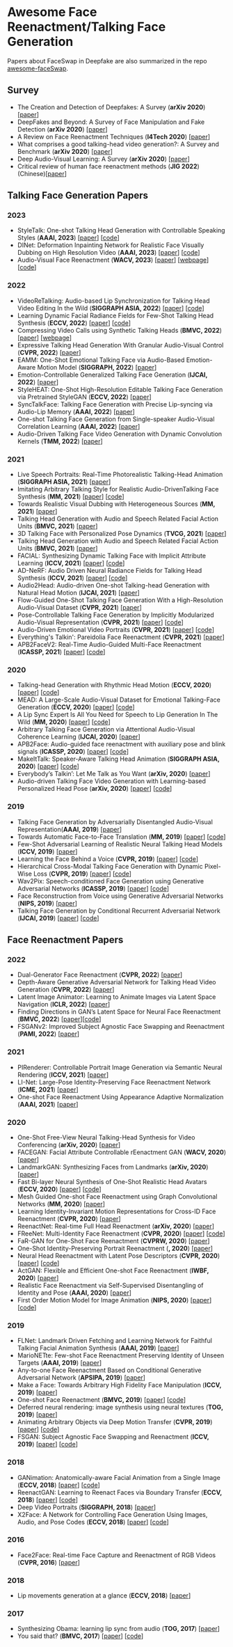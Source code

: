 # Awesome Face Reenactment/Talking Face Generation

Papers about FaceSwap in Deepfake are also summarized in the repo [
awesome-faceSwap](https://github.com/DaddyJin/awesome-faceSwap).

## Survey

- <a name="todo"></a> The Creation and Detection of Deepfakes: A Survey (**arXiv 2020**) [[paper](https://arxiv.org/abs/2004.11138)] 
- <a name="todo"></a> DeepFakes and Beyond: A Survey of Face Manipulation and Fake Detection (**arXiv 2020**) [[paper](https://arxiv.org/abs/2001.00179)]
- <a name="todo"></a> A Review on Face Reenactment Techniques (**I4Tech 2020**) [[paper](https://ieeexplore.ieee.org/document/9102668)]
- <a name="todo"></a> What comprises a good talking-head video generation?: A Survey and Benchmark (**arXiv 2020**) [[paper](https://arxiv.org/abs/2005.03201)] 
- <a name="todo"></a> Deep Audio-Visual Learning: A Survey (**arXiv 2020**) [[paper](http://arxiv.org/abs/2001.04758)] 
- <a name="todo"></a> Critical review of human face reenactment methods (**JIG 2022**) (Chinese)[[paper](http://www.cjig.cn/jig/ch/reader/view_abstract.aspx?file_no=20220906)] 








## Talking Face Generation Papers

### 2023
- <a name="todo"></a>  StyleTalk: One-shot Talking Head Generation with Controllable Speaking Styles (**AAAI, 2023**) [[paper](https://arxiv.org/pdf/2301.01081.pdf)] [[code](https://github.com/FuxiVirtualHuman/styletalk)]
- <a name="todo"></a>  DINet: Deformation Inpainting Network for Realistic Face Visually Dubbing on High Resolution Video (**AAAI, 2023**) [[paper](https://fuxivirtualhuman.github.io/pdf/AAAI2023_FaceDubbing.pdf)] [[code](https://github.com/MRzzm/DINet)]
- <a name="todo"></a> Audio-Visual Face Reenactment (**WACV, 2023**) [[paper](https://arxiv.org/abs/2210.02755)] [[webpage](http://cvit.iiit.ac.in/research/projects/cvit-projects/avfr)] [[code](https://github.com/mdv3101/AVFR-Gan/)]


### 2022
- <a name="todo"></a>  VideoReTalking: Audio-based Lip Synchronization for Talking Head Video Editing In the Wild (**SIGGRAPH ASIA, 2022**) [[paper](https://arxiv.org/abs/2211.14758)] [[code]](https://github.com/vinthony/video-retalking)
- <a name="todo"></a>  Learning Dynamic Facial Radiance Fields for Few-Shot Talking Head Synthesis (**ECCV, 2022**) [[paper](https://github.com/sstzal/DFRF/blob/show_page/images/DFRF_eccv2022.pdf)] [[code](https://github.com/sstzal/DFRF)]
- <a name="todo"></a> Compressing Video Calls using Synthetic Talking Heads (**BMVC, 2022**) [[paper](https://arxiv.org/abs/2210.03692)] [[webpage](https://cvit.iiit.ac.in/research/projects/cvit-projects/talking-video-compression)] 
- <a name="todo"></a>  Expressive Talking Head Generation With Granular Audio-Visual Control (**CVPR, 2022**) [[paper](https://openaccess.thecvf.com/content/CVPR2022/papers/Liang_Expressive_Talking_Head_Generation_With_Granular_Audio-Visual_Control_CVPR_2022_paper.pdf)] 
- <a name="todo"></a>  EAMM: One-Shot Emotional Talking Face via Audio-Based Emotion-Aware Motion Model (**SIGGRAPH, 2022**) [[paper](http://arxiv.org/abs/2205.15278)] 
- <a name="todo"></a>  Emotion-Controllable Generalized Talking Face Generation (**IJCAI, 2022**) [[paper](http://arxiv.org/abs/2205.01155)] 
- <a name="todo"></a>  StyleHEAT: One-Shot High-Resolution Editable Talking Face Generation via Pretrained StyleGAN (**ECCV, 2022**) [[paper](https://arxiv.org/pdf/2203.04036.pdf)] 
- <a name="todo"></a>  SyncTalkFace: Talking Face Generation with Precise Lip-syncing via Audio-Lip Memory (**AAAI, 2022**) [[paper](https://www.aaai.org/AAAI22Papers/AAAI-7528.ParkS.pdf)] 
- <a name="todo"></a> One-shot Talking Face Generation from Single-speaker Audio-Visual Correlation Learning (**AAAI, 2022**) [[paper](http://arxiv.org/abs/2112.02749)] 
- <a name="todo"></a> Audio-Driven Talking Face Video Generation with Dynamic Convolution Kernels (**TMM, 2022**) [[paper](http://arxiv.org/abs/2201.05986)] 



### 2021
- <a name="todo"></a> Live Speech Portraits: Real-Time Photorealistic Talking-Head Animation (**SIGGRAPH ASIA, 2021**) [[paper](http://arxiv.org/abs/2109.10595)] 
- <a name="todo"></a> Imitating Arbitrary Talking Style for Realistic Audio-DrivenTalking Face Synthesis (**MM, 2021**) [[paper](http://arxiv.org/abs/2111.00203)] [[code](https://github.com/wuhaozhe/style_avatar)]
- <a name="todo"></a> Towards Realistic Visual Dubbing with Heterogeneous Sources (**MM, 2021**) [[paper](https://dl.acm.org/doi/abs/10.1145/3474085.3475318)]
- <a name="todo"></a> Talking Head Generation with Audio and Speech Related Facial Action Units (**BMVC, 2021**) [[paper](http://arxiv.org/abs/2110.09951)] 
- <a name="todo"></a> 3D Talking Face with Personalized Pose Dynamics (**TVCG, 2021**) [[paper](https://personal.utdallas.edu/~xxg061000/TVCG2021.pdf)] 
- <a name="todo"></a> Talking Head Generation with Audio and Speech Related Facial Action Units (**BMVC, 2021**) [[paper](http://arxiv.org/abs/2110.09951)] 
- <a name="todo"></a> FACIAL: Synthesizing Dynamic Talking Face with Implicit Attribute Learning (**ICCV, 2021**) [[paper](http://arxiv.org/abs/2108.07938)] [[code](https://github.com/zhangchenxu528/FACIAL)]
- <a name="todo"></a> AD-NeRF: Audio Driven Neural Radiance Fields for Talking Head Synthesis (**ICCV, 2021**) [[paper](http://arxiv.org/abs/2103.11078)] [[code](https://github.com/YudongGuo/AD-NeRF)]
- <a name="todo"></a> Audio2Head: Audio-driven One-shot Talking-head Generation with Natural Head Motion (**IJCAI, 2021**) [[paper](http://arxiv.org/abs/2107.09293)] 
- <a name="todo"></a> Flow-Guided One-Shot Talking Face Generation With a High-Resolution Audio-Visual Dataset (**CVPR, 2021**) [[paper](https://openaccess.thecvf.com/content/CVPR2021/papers/Zhang_Flow-Guided_One-Shot_Talking_Face_Generation_With_a_High-Resolution_Audio-Visual_Dataset_CVPR_2021_paper.pdf)] 
- <a name="todo"></a> Pose-Controllable Talking Face Generation by Implicitly Modularized Audio-Visual Representation (**CVPR, 2021**) [[paper](https://arxiv.org/abs/2104.11116)] [[code](https://github.com/Hangz-nju-cuhk/Talking-Face_PC-AVS)]
- <a name="todo"></a> Audio-Driven Emotional Video Portraits (**CVPR, 2021**) [[paper](http://arxiv.org/abs/2104.07452)] [[code](https://github.com/jixinya/EVP)]
- <a name="todo"></a> Everything's Talkin': Pareidolia Face Reenactment (**CVPR, 2021**) [[paper](http://arxiv.org/abs/2104.03061)] 
- <a name="todo"></a> APB2FaceV2: Real-Time Audio-Guided Multi-Face Reenactment (**ICASSP, 2021**) [[paper](https://arxiv.org/abs/2010.13017v1)] [[code](https://github.com/zhangzjn/APB2FaceV2)]

### 2020
- <a name="todo"></a> Talking-head Generation with Rhythmic Head Motion (**ECCV, 2020**) [[paper](https://arxiv.org/abs/2007.08547)] [[code]([https://github.com/uniBruce/Mead](https://github.com/lelechen63/Talking-head-Generation-with-Rhythmic-Head-Motion))]
- <a name="todo"></a> MEAD: A Large-Scale Audio-Visual Dataset for Emotional Talking-Face Generation (**ECCV, 2020**) [[paper](http://link.springer.com/10.1007/978-3-030-58589-1_42)] [[code](https://github.com/uniBruce/Mead)]
- <a name="todo"></a> A Lip Sync Expert Is All You Need for Speech to Lip Generation In The Wild (**MM, 2020**) [[paper](http://arxiv.org/abs/2008.10010)] [[code](https://github.com/Rudrabha/Wav2Lip)]
- <a name="todo"></a> Arbitrary Talking Face Generation via Attentional Audio-Visual Coherence Learning (**IJCAI, 2020**) [[paper](http://arxiv.org/abs/1812.06589)] 
- <a name="todo"></a> APB2Face: Audio-guided face reenactment with auxiliary pose and blink signals (**ICASSP, 2020**) [[paper](https://arxiv.org/abs/2004.14569v1)] [[code](https://github.com/zhangzjn/APB2Face)]
- <a name="todo"></a> MakeItTalk: Speaker-Aware Talking Head Animation (**SIGGRAPH ASIA, 2020**) [[paper](http://arxiv.org/abs/2004.12992)] [[code](https://github.com/yzhou359/MakeItTalk)]
- <a name="todo"></a> Everybody’s Talkin’: Let Me Talk as You Want (**arXiv, 2020**) [[paper](http://arxiv.org/abs/2001.05201)] 
- <a name="todo"></a> Audio-driven Talking Face Video Generation with Learning-based Personalized Head Pose (**arXiv, 2020**) [[paper]([http://arxiv.org/abs/2001.05201](http://arxiv.org/abs/2002.10137))]  [[code](https://github.com/yiranran/Audio-driven-TalkingFace-HeadPose)]


### 2019
- <a name="todo"></a> Talking Face Generation by Adversarially Disentangled Audio-Visual Representation(**AAAI, 2019**) [[paper](http://arxiv.org/abs/1807.07860)]
- <a name="todo"></a> Towards Automatic Face-to-Face Translation (**MM, 2019**) [[paper](http://arxiv.org/abs/2003.00418)] [[code](https://github.com/Rudrabha/LipGAN)]
- <a name="todo"></a> Few-Shot Adversarial Learning of Realistic Neural Talking Head Models (**ICCV, 2019**) [[paper](http://arxiv.org/abs/1905.08233)] 
- <a name="todo"></a> Learning the Face Behind a Voice (**CVPR, 2019**) [[paper](https://ieeexplore.ieee.org/document/8953196/)] [[code](https://github.com/saiteja-talluri/Speech2Face)]
- <a name="todo"></a> Hierarchical Cross-Modal Talking Face Generation with Dynamic Pixel-Wise Loss (**CVPR, 2019**) [[paper](http://arxiv.org/abs/1905.03820)] [[code](https://github.com/lelechen63/ATVGnet)]
- <a name="todo"></a> Wav2Pix: Speech-conditioned Face Generation using Generative Adversarial Networks (**ICASSP, 2019**) [[paper](http://arxiv.org/abs/1903.10195)] [[code](https://github.com/miqueltubau/Wav2Pix)]
- <a name="todo"></a> Face Reconstruction from Voice using Generative Adversarial Networks (**NIPS, 2019**) [[paper](https://papers.nips.cc/paper/8768-face-reconstruction-from-voice-using-generative-adversarial-networks.pdf)] 
- <a name="todo"></a> Talking Face Generation by Conditional Recurrent Adversarial Network (**IJCAI, 2019**) [[paper]([https://papers.nips.cc/paper/8768-face-reconstruction-from-voice-using-generative-adversarial-networks.pdf](https://arxiv.org/pdf/1804.04786.pdf))] [[code](https://github.com/susanqq/Talking_Face_Generation)]









## Face Reenactment Papers




### 2022
- <a name="todo"></a> Dual-Generator Face Reenactment (**CVPR, 2022**) [[paper](https://openaccess.thecvf.com/content/CVPR2022/papers/Hsu_Dual-Generator_Face_Reenactment_CVPR_2022_paper.pdf)] 
- <a name="todo"></a> Depth-Aware Generative Adversarial Network for Talking Head Video Generation (**CVPR, 2022**) [[paper](https://arxiv.org/abs/2203.06605)] 
- <a name="todo"></a> Latent Image Animator: Learning to Animate Images via Latent Space Navigation (**ICLR, 2022**) [[paper](https://openreview.net/pdf?id=7r6kDq0mK_)] 
- <a name="todo"></a> Finding Directions in GAN’s Latent Space for Neural Face Reenactment (**BMVC, 2022**) [[paper](https://arxiv.org/pdf/2202.00046.pdf)][[code](https://github.com/StelaBou/stylegan_directions_face_reenactment)]
- <a name="todo"></a> FSGANv2: Improved Subject Agnostic Face Swapping and Reenactment (**PAMI, 2022**) [[paper](http://arxiv.org/abs/2202.12972)] 

### 2021
- <a name="todo"></a> PIRenderer: Controllable Portrait Image Generation via Semantic Neural Rendering (**ICCV, 2021**) [[paper](http://arxiv.org/abs/2109.08379)] 
- <a name="todo"></a> LI-Net: Large-Pose Identity-Preserving Face Reenactment Network (**ICME, 2021**) [[paper](https://arxiv.org/pdf/2104.02850)] 
- <a name="todo"></a> One-shot Face Reenactment Using Appearance Adaptive Normalization (**AAAI, 2021**) [[paper](https://arxiv.org/pdf/2102.03984.pdf)] 

### 2020
- <a name="todo"></a> One-Shot Free-View Neural Talking-Head Synthesis for Video Conferencing (**arXiv, 2020**) [[paper](http://arxiv.org/abs/2011.15126)] 
- <a name="todo"></a> FACEGAN: Facial Attribute Controllable rEenactment GAN (**WACV, 2020**) [[paper](http://arxiv.org/abs/2011.04439)] 
- <a name="todo"></a> LandmarkGAN: Synthesizing Faces from Landmarks (**arXiv, 2020**) [[paper](http://arxiv.org/abs/2011.00269)] 
- <a name="todo"></a> Fast Bi-layer Neural Synthesis of One-Shot Realistic Head Avatars (**ECCV, 2020**) [[paper](http://arxiv.org/abs/2008.10174)] [[code](https://github.com/saic-violet/bilayer-model)]
- <a name="todo"></a> Mesh Guided One-shot Face Reenactment using Graph Convolutional Networks (**MM, 2020**) [[paper](http://arxiv.org/abs/2008.07783)] 
- <a name="todo"></a> Learning Identity-Invariant Motion Representations for Cross-ID Face Reenactment (**CVPR, 2020**) [[paper](http://openaccess.thecvf.com/content_CVPR_2020/papers/Huang_Learning_Identity-Invariant_Motion_Representations_for_Cross-ID_Face_Reenactment_CVPR_2020_paper.pdf)] 
- <a name="todo"></a> ReenactNet: Real-time Full Head Reenactment (**arXiv, 2020**) [[paper](http://arxiv.org/abs/2006.10500)] 
- <a name="todo"></a> FReeNet: Multi-Identity Face Reenactment (**CVPR, 2020**) [[paper](http://arxiv.org/abs/1905.11805)] [[code](https://github.com/zhangzjn/FReeNet)]
- <a name="todo"></a> FaR-GAN for One-Shot Face Reenactment (**CVPRW, 2020**) [[paper](http://arxiv.org/abs/2005.06402)] 
- <a name="todo"></a> One-Shot Identity-Preserving Portrait Reenactment (**, 2020**) [[paper](http://arxiv.org/abs/2004.12452)] 
- <a name="todo"></a> Neural Head Reenactment with Latent Pose Descriptors (**CVPR, 2020**) [[paper](http://arxiv.org/abs/2004.12000)] [[code](https://github.com/shrubb/latent-pose-reenactment)]
- <a name="todo"></a> ActGAN: Flexible and Efficient One-shot Face Reenactment (**IWBF, 2020**) [[paper](http://arxiv.org/abs/2003.13840)] 
- <a name="todo"></a> Realistic Face Reenactment via Self-Supervised Disentangling of Identity and Pose (**AAAI, 2020**) [[paper](http://arxiv.org/abs/2003.12957)] 
- <a name="todo"></a> First Order Motion Model for Image Animation (**NIPS, 2020**) [[paper](http://arxiv.org/abs/2003.00196)] [[code](https://github.com/AliaksandrSiarohin/first-order-model)]

### 2019
- <a name="todo"></a> FLNet: Landmark Driven Fetching and Learning Network for Faithful Talking Facial Animation Synthesis (**AAAI, 2019**) [[paper](http://arxiv.org/abs/1911.09224)] 
- <a name="todo"></a> MarioNETte: Few-shot Face Reenactment Preserving Identity of Unseen Targets (**AAAI, 2019**) [[paper](http://arxiv.org/abs/1911.08139)] 
- <a name="todo"></a> Any-to-one Face Reenactment Based on Conditional Generative Adversarial Network (**APSIPA, 2019**) [[paper](https://ieeexplore.ieee.org/document/9023328/)] 
- <a name="todo"></a> Make a Face: Towards Arbitrary High Fidelity Face Manipulation (**ICCV, 2019**) [[paper](http://arxiv.org/abs/1908.07191)] 
- <a name="todo"></a> One-shot Face Reenactment (**BMVC, 2019**) [[paper](http://arxiv.org/abs/1908.03251)] [[code](https://github.com/bj80heyue/One_Shot_Face_Reenactment)]
- <a name="todo"></a> Deferred neural rendering: image synthesis using neural textures (**TOG, 2019**) [[paper](https://dl.acm.org/doi/10.1145/3306346.3323035)] 
- <a name="todo"></a> Animating Arbitrary Objects via Deep Motion Transfer (**CVPR, 2019**) [[paper](https://arxiv.org/abs/1812.08861)] [[code](https://github.com/AliaksandrSiarohin/monkey-net)]
- <a name="todo"></a> FSGAN: Subject Agnostic Face Swapping and Reenactment (**ICCV, 2019**) [[paper](http://arxiv.org/abs/1908.05932)] [[code](https://github.com/YuvalNirkin/fsgan)]

### 2018
- <a name="todo"></a> GANimation: Anatomically-aware Facial Animation from a Single Image (**ECCV, 2018**) [[paper](http://arxiv.org/abs/1807.09251)] [[code](https://github.com/albertpumarola/GANimation)]
- <a name="todo"></a> ReenactGAN: Learning to Reenact Faces via Boundary Transfer (**ECCV, 2018**) [[paper](http://arxiv.org/abs/1807.11079)] [[code](https://github.com/wywu/ReenactGAN)]
- <a name="todo"></a> Deep Video Portraits (**SIGGRAPH, 2018**) [[paper](http://arxiv.org/abs/1805.11714)] 
- <a name="todo"></a> X2Face: A Network for Controlling Face Generation Using Images, Audio, and Pose Codes (**ECCV, 2018**) [[paper](http://link.springer.com/10.1007/978-3-030-01261-8_41)] [[code](https://github.com/oawiles/X2Face)]

### 2016

- <a name="todo"></a> Face2Face: Real-time Face Capture and Reenactment of RGB Videos (**CVPR, 2016**) [[paper](http://www.graphics.stanford.edu/~niessner/papers/2016/1facetoface/thies2016face.pdf)]

### 2018
- <a name="todo"></a> Lip movements generation at a glance (**ECCV, 2018**) [[paper](https://arxiv.org/abs/1803.10404)]

### 2017

- <a name="todo"></a> Synthesizing Obama: learning lip sync from audio (**TOG, 2017**) [[paper](https://dl.acm.org/doi/10.1145/3072959.3073640)] 
- <a name="todo"></a> You said that? (**BMVC, 2017**) [[paper](http://arxiv.org/abs/1705.02966)] [[code](https://github.com/joonson/yousaidthat)]












